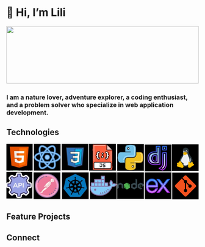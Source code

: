 # 👋 Hi, I’m Lili

<img src = "hiking.jpg" width="100%" height="150px" />

### I am a nature lover, adventure explorer, a coding enthusiast, and a problem solver who specialize in web application development.


## Technologies
<img src ="icons.png">

## Feature Projects

## Connect
